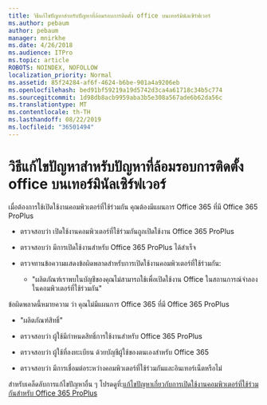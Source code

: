 ```yaml
---
title: วิธีแก้ไขปัญหาสำหรับปัญหาที่ล้อมรอบการติดตั้ง office บนเทอร์มินัลเซิร์ฟเวอร์
ms.author: pebaum
author: pebaum
manager: mnirkhe
ms.date: 4/26/2018
ms.audience: ITPro
ms.topic: article
ROBOTS: NOINDEX, NOFOLLOW
localization_priority: Normal
ms.assetid: 85f24284-af6f-4624-b6be-901a4a9206eb
ms.openlocfilehash: bed91bf59219a19d5742d3ca4a61718c34b5c774
ms.sourcegitcommit: 1d98db8acb9959aba3b5e308a567ade6b62da56c
ms.translationtype: MT
ms.contentlocale: th-TH
ms.lasthandoff: 08/22/2019
ms.locfileid: "36501494"
---
```

# <a name="solutions-for-issues-around-installing-office-on-a-terminal-server"></a>วิธีแก้ไขปัญหาสำหรับปัญหาที่ล้อมรอบการติดตั้ง office บนเทอร์มินัลเซิร์ฟเวอร์

เมื่อต้องการใช้เปิดใช้งานคอมพิวเตอร์ที่ใช้ร่วมกัน คุณต้องมีแผนการ Office 365 ที่มี Office 365 ProPlus
  
- ตรวจสอบว่า เปิดใช้งานคอมพิวเตอร์ที่ใช้ร่วมกันถูกเปิดใช้งาน Office 365 ProPlus
    
- ตรวจสอบว่า มีการเปิดใช้งานสำหรับ Office 365 ProPlus ได้สำเร็จ
    
- ตรวจทานข้อความแสดงข้อผิดพลาดสำหรับการเปิดใช้งานคอมพิวเตอร์ที่ใช้ร่วมกัน:
    
  - "ผลิตภัณฑ์เราพบในบัญชีของคุณไม่สามารถใช้เพื่อเปิดใช้งาน Office ในสถานการณ์จำลองในคอมพิวเตอร์ที่ใช้ร่วมกัน"
  
ข้อผิดพลาดนี้หมายความ ว่า คุณไม่มีแผนการ Office 365 ที่มี Office 365 ProPlus
    
  - "ผลิตภัณฑ์สิทธิ์"
    
  - ตรวจสอบว่า ผู้ใช้มีกำหนดสิทธิ์การใช้งานสำหรับ Office 365 ProPlus
    
  - ตรวจสอบว่า ผู้ใช้ที่ลงทะเบียน ด้วยบัญชีผู้ใช้ของตนเองสำหรับ Office 365
    
  - ตรวจสอบว่า มีการเชื่อมต่อระหว่างคอมพิวเตอร์ที่ใช้ร่วมกันและอินเทอร์เน็ตหรือไม่
    
สำหรับเคล็ดลับการแก้ไขปัญหาอื่น ๆ โปรดดูที่:[แก้ไขปัญหาเกี่ยวกับการเปิดใช้งานคอมพิวเตอร์ที่ใช้ร่วมกันสำหรับ Office 365 ProPlus](https://docs.microsoft.com/DeployOffice/troubleshoot-issues-with-shared-computer-activation-for-office-365-proplus)
  

